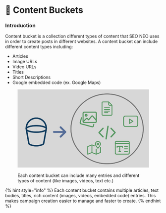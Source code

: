 # 📘 Content Buckets

### Introduction

Content bucket is a collection different types of content that SEO NEO uses in order to create posts in different websites. A content bucket can include different content types including:

* Articles
* Image URLs
* Video URLs
* Titles
* Short Descriptions
* Google embedded code (ex. Google Maps)

<figure><img src="../../.gitbook/assets/content_bucket.jpg" alt=""><figcaption><p>Each content bucket can include many entries and different types of content (like images, videos, text etc.)</p></figcaption></figure>

{% hint style="info" %}
Each content bucket contains multiple articles, text bodies, titles, rich content (images, videos, embedded code) entries. This makes campaign creation easier to manage and faster to create.
{% endhint %}
